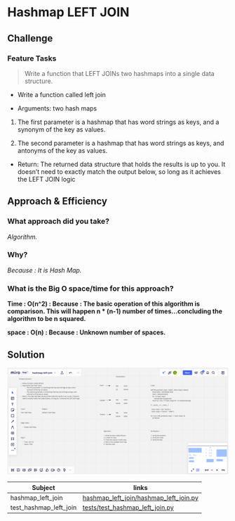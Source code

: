 # Hashmap LEFT JOIN

## Challenge

### Feature Tasks

> Write a function that LEFT JOINs two hashmaps into a single data structure.

* Write a function called left join

* Arguments: two hash maps

1. The first parameter is a hashmap that has word strings as keys, and a synonym of the key as values.

1. The second parameter is a hashmap that has word strings as keys, and antonyms of the key as values.

* Return: The returned data structure that holds the results is up to you. It doesn’t need to exactly match the output below, so long as it achieves the LEFT JOIN logic

## Approach & Efficiency

### What approach did you take? 

*Algorithm.*

### Why? 

*Because : It is Hash Map.*

### What is the Big O space/time for this approach? 

**Time : O(n^2) : Because : The basic operation of this algorithm is comparison. This will happen n * (n-1) number of times…concluding the algorithm to be n squared.**

**space : O(n) : Because : Unknown number of spaces.**


## Solution

![WhiteBoard](asset/hashmap-left-join.png)

| Subject     | links |
| ----------- | ----------- |
| hashmap_left_join | [hashmap_left_join/hashmap_left_join.py](hashmap_left_join/hashmap_left_join.py) |
| test_hashmap_left_join | [tests/test_hashmap_left_join.py](tests/test_hashmap_left_join.py) |